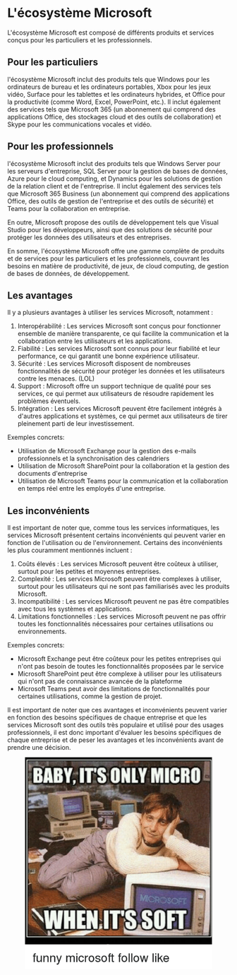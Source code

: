 # L'écosystème Microsoft

L'écosystème Microsoft est composé de différents produits et services conçus pour les particuliers et les professionnels.

## Pour les particuliers

l'écosystème Microsoft inclut des produits tels que Windows pour les ordinateurs de bureau et les ordinateurs portables, Xbox pour les jeux vidéo, Surface pour les tablettes et les ordinateurs hybrides, et Office pour la productivité (comme Word, Excel, PowerPoint, etc.). Il inclut également des services tels que Microsoft 365 (un abonnement qui comprend des applications Office, des stockages cloud et des outils de collaboration) et Skype pour les communications vocales et vidéo.

## Pour les professionnels

l'écosystème Microsoft inclut des produits tels que Windows Server pour les serveurs d'entreprise, SQL Server pour la gestion de bases de données, Azure pour le cloud computing, et Dynamics pour les solutions de gestion de la relation client et de l'entreprise. Il inclut également des services tels que Microsoft 365 Business (un abonnement qui comprend des applications Office, des outils de gestion de l'entreprise et des outils de sécurité) et Teams pour la collaboration en entreprise.

En outre, Microsoft propose des outils de développement tels que Visual Studio pour les développeurs, ainsi que des solutions de sécurité pour protéger les données des utilisateurs et des entreprises.

En somme, l'écosystème Microsoft offre une gamme complète de produits et de services pour les particuliers et les professionnels, couvrant les besoins en matière de productivité, de jeux, de cloud computing, de gestion de bases de données, de développement.

## Les avantages

Il y a plusieurs avantages à utiliser les services Microsoft, notamment :

1. Interopérabilité : Les services Microsoft sont conçus pour fonctionner ensemble de manière transparente, ce qui facilite la communication et la collaboration entre les utilisateurs et les applications.
2. Fiabilité : Les services Microsoft sont connus pour leur fiabilité et leur performance, ce qui garantit une bonne expérience utilisateur.
3. Sécurité : Les services Microsoft disposent de nombreuses fonctionnalités de sécurité pour protéger les données et les utilisateurs contre les menaces. (LOL)
4. Support : Microsoft offre un support technique de qualité pour ses services, ce qui permet aux utilisateurs de résoudre rapidement les problèmes éventuels.
5. Intégration : Les services Microsoft peuvent être facilement intégrés à d'autres applications et systèmes, ce qui permet aux utilisateurs de tirer pleinement parti de leur investissement.

Exemples concrets:

* Utilisation de Microsoft Exchange pour la gestion des e-mails professionnels et la synchronisation des calendriers
* Utilisation de Microsoft SharePoint pour la collaboration et la gestion des documents d'entreprise
* Utilisation de Microsoft Teams pour la communication et la collaboration en temps réel entre les employés d'une entreprise.

## Les inconvénients

Il est important de noter que, comme tous les services informatiques, les services Microsoft présentent certains inconvénients qui peuvent varier en fonction de l'utilisation ou de l'environnement. Certains des inconvénients les plus couramment mentionnés incluent :

1. Coûts élevés : Les services Microsoft peuvent être coûteux à utiliser, surtout pour les petites et moyennes entreprises.
2. Complexité : Les services Microsoft peuvent être complexes à utiliser, surtout pour les utilisateurs qui ne sont pas familiarisés avec les produits Microsoft.
3. Incompatibilité : Les services Microsoft peuvent ne pas être compatibles avec tous les systèmes et applications.
4. Limitations fonctionnelles : Les services Microsoft peuvent ne pas offrir toutes les fonctionnalités nécessaires pour certaines utilisations ou environnements.

Exemples concrets:

* Microsoft Exchange peut être coûteux pour les petites entreprises qui n'ont pas besoin de toutes les fonctionnalités proposées par le service
* Microsoft SharePoint peut être complexe à utiliser pour les utilisateurs qui n'ont pas de connaissance avancée de la plateforme
* Microsoft Teams peut avoir des limitations de fonctionnalités pour certaines utilisations, comme la gestion de projet.

Il est important de noter que ces avantages et inconvénients peuvent varier en fonction des besoins spécifiques de chaque entreprise et que les services Microsoft sont des outils très populaire et utilisé pour des usages professionnels, il est donc important d'évaluer les besoins spécifiques de chaque entreprise et de peser les avantages et les inconvénients avant de prendre une décision.

<figure><img src="../../../.gitbook/assets/baby-its-only-micro-when-its-soft-funny-microsoft-follow-9255095.png" alt=""><figcaption></figcaption></figure>
